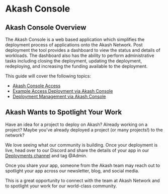 # Akash Console

## Akash Console Overview

The Akash Console is a web based application which simplifies the deployment process of applications onto the Akash Network. Post deployment the tool provides a dashboard to view the status and details of workloads. The dashboard also has the ability to perform administrative tasks including closing the deployment, updating the deployment, redeploying, and increasing the funding available to the deployment.

This guide will cover the following topics:

* [Akash Console Access](akash-console-access.md)
* [Example Access Deployment via Akash Console](minesweeper-deployment-example.md)
* [Deployment Management via Akash Console](deployment-management.md)

## Akash Wants to Spotlight Your Work

Have an idea for a project to deploy on Akash? Already working on a project? Maybe you’ve already deployed a project (or many projects!) to the network?

We love seeing what our community is building. Once your deployment is live, head over to our Discord and share the details of your app in our [Deployments channel](https://discord.com/channels/747885925232672829/771909909335506955) and tag @Admin.

Once you share your app, someone from the Akash team may reach out to spotlight your app across our newsletter, blog, and social media.

This is a great opportunity to connect with the team at Akash Network and to spotlight your work for our world-class community.
